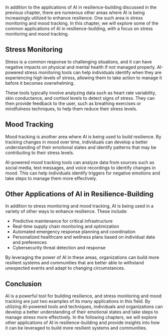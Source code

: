 
In addition to the applications of AI in resilience-building discussed in the previous chapter, there are numerous other areas where AI is being increasingly utilized to enhance resilience. One such area is stress monitoring and mood tracking. In this chapter, we will explore some of the common applications of AI in resilience-building, with a focus on stress monitoring and mood tracking.

Stress Monitoring
-----------------

Stress is a common response to challenging situations, and it can have negative impacts on physical and mental health if not managed properly. AI-powered stress monitoring tools can help individuals identify when they are experiencing high levels of stress, allowing them to take action to manage it before it becomes overwhelming.

These tools typically involve analyzing data such as heart rate variability, skin conductance, and cortisol levels to detect signs of stress. They can then provide feedback to the user, such as breathing exercises or mindfulness techniques, to help them reduce their stress levels.

Mood Tracking
-------------

Mood tracking is another area where AI is being used to build resilience. By tracking changes in mood over time, individuals can develop a better understanding of their emotional states and identify patterns that may be contributing to their stress levels.

AI-powered mood tracking tools can analyze data from sources such as social media, text messages, and voice recordings to identify changes in mood. This can help individuals identify triggers for negative emotions and take steps to manage them more effectively.

Other Applications of AI in Resilience-Building
-----------------------------------------------

In addition to stress monitoring and mood tracking, AI is being used in a variety of other ways to enhance resilience. These include:

* Predictive maintenance for critical infrastructure
* Real-time supply chain monitoring and optimization
* Automated emergency response planning and coordination
* Personalized healthcare and wellness plans based on individual data and preferences
* Cybersecurity threat detection and response

By leveraging the power of AI in these areas, organizations can build more resilient systems and communities that are better able to withstand unexpected events and adapt to changing circumstances.

Conclusion
----------

AI is a powerful tool for building resilience, and stress monitoring and mood tracking are just two examples of its many applications in this field. By utilizing AI-powered tools and techniques, individuals and organizations can develop a better understanding of their emotional states and take steps to manage stress more effectively. In the following chapters, we will explore other applications of AI in resilience-building and provide insights into how it can be leveraged to build more resilient systems and communities.

